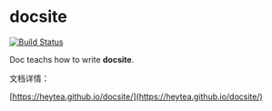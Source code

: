# docsite

[![Build Status](https://travis-ci.org/heytea/docsite.svg?branch=master)](https://travis-ci.org/heytea/docsite)

Doc teachs how to write **docsite**.

文档详情：

[https://heytea.github.io/docsite/](https://heytea.github.io/docsite/)

